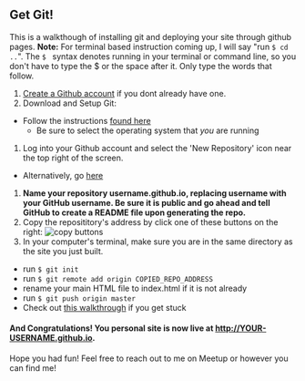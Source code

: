 ## Get Git!

This is a walkthough of installing git and deploying your site through github pages.
**Note:** For terminal based instruction coming up, I will say "run `$ cd ..`". The `$ ` syntax denotes running in your terminal or command line, so you don't have to type the $ or the space after it. Only type the words that follow.

1. [Create a Github account](https://github.com) if you dont already have one.
1. Download and Setup Git:
  - Follow the instructions [found here](https://help.github.com/articles/set-up-git/)
    - Be sure to select the operating system that *you* are running
1. Log into your Github account and select the 'New Repository' icon near the top right of the screen.
  - Alternatively, go [here](https://github.com/new)
1. **Name your repository username.github.io, replacing username with your GitHub username. Be sure it is public and go ahead and tell GitHub to create a README file upon generating the repo.** 
1. Copy the reposititory's address by click one of these buttons on the right:
![copy buttons](https://s3-us-west-2.amazonaws.com/wwcode-webdev/copy.png)
1. In your computer's terminal, make sure you are in the same directory as the site you just built.
  - run `$ git init`
  - run `$ git remote add origin COPIED_REPO_ADDRESS`
  - rename your main HTML file to index.html if it is not already
  - run `$ git push origin master`
- Check out [this walkthrough](http://jmcglone.com/guides/github-pages/) if you get stuck

#### And Congratulations! You personal site is now live at http://YOUR-USERNAME.github.io.

Hope you had fun! Feel free to reach out to me on Meetup or however you can find me!